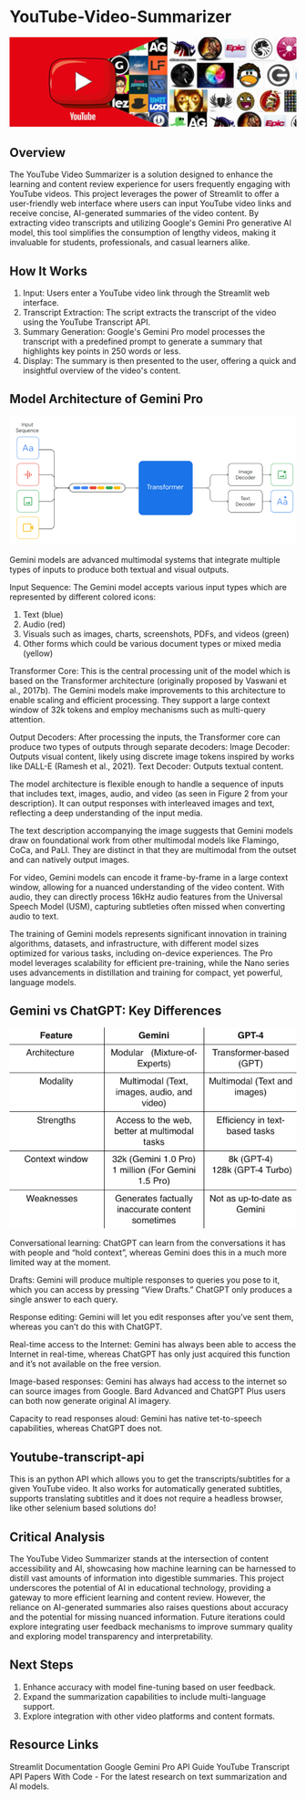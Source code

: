 # YouTube-Video-Summarizer

![Alt text](images/pic2.jpeg)

## Overview

The YouTube Video Summarizer is a solution designed to enhance the learning and content review experience for users frequently engaging with YouTube videos. This project leverages the power of Streamlit to offer a user-friendly web interface where users can input YouTube video links and receive concise, AI-generated summaries of the video content. By extracting video transcripts and utilizing Google's  Gemini Pro generative AI model, this tool simplifies the consumption of lengthy videos, making it invaluable for students, professionals, and casual learners alike.

## How It Works

1. Input: Users enter a YouTube video link through the Streamlit web interface.
2. Transcript Extraction: The script extracts the transcript of the video using the YouTube Transcript API.
3. Summary Generation: Google's Gemini Pro model processes the transcript with a predefined prompt to generate a summary that highlights key points in 250 words or less.
4. Display: The summary is then presented to the user, offering a quick and insightful overview of the video's content.

## Model Architecture of Gemini Pro

![Alt text](images/gemini.png)

Gemini models are advanced multimodal systems that integrate multiple types of inputs to produce both textual and visual outputs.

Input Sequence: The Gemini model accepts various input types which are represented by different colored icons:
1. Text (blue)
2. Audio (red)
3. Visuals such as images, charts, screenshots, PDFs, and videos (green)
4. Other forms which could be various document types or mixed media (yellow)
   
Transformer Core: This is the central processing unit of the model which is based on the Transformer architecture (originally proposed by Vaswani et al., 2017b). The Gemini models make improvements to this architecture to enable scaling and efficient processing. They support a large context window of 32k tokens and employ mechanisms such as multi-query attention.

Output Decoders: After processing the inputs, the Transformer core can produce two types of outputs through separate decoders:
Image Decoder: Outputs visual content, likely using discrete image tokens inspired by works like DALL-E (Ramesh et al., 2021).
Text Decoder: Outputs textual content.

The model architecture is flexible enough to handle a sequence of inputs that includes text, images, audio, and video (as seen in Figure 2 from your description). It can output responses with interleaved images and text, reflecting a deep understanding of the input media.

The text description accompanying the image suggests that Gemini models draw on foundational work from other multimodal models like Flamingo, CoCa, and PaLI. They are distinct in that they are multimodal from the outset and can natively output images.

For video, Gemini models can encode it frame-by-frame in a large context window, allowing for a nuanced understanding of the video content. With audio, they can directly process 16kHz audio features from the Universal Speech Model (USM), capturing subtleties often missed when converting audio to text.

The training of Gemini models represents significant innovation in training algorithms, datasets, and infrastructure, with different model sizes optimized for various tasks, including on-device experiences. The Pro model leverages scalability for efficient pre-training, while the Nano series uses advancements in distillation and training for compact, yet powerful, language models.

## Gemini vs ChatGPT: Key Differences
![Alt text](images/differences.png)

Conversational learning: ChatGPT can learn from the conversations it has with people and “hold context”, whereas Gemini does this in a much more limited way at the moment.

Drafts: Gemini will produce multiple responses to queries you pose to it, which you can access by pressing “View Drafts.” ChatGPT only produces a single answer to each query.

Response editing: Gemini will let you edit responses after you’ve sent them, whereas you can’t do this with ChatGPT.

Real-time access to the Internet: Gemini has always been able to access the Internet in real-time, whereas ChatGPT has only just acquired this function and it’s not available on the free version.

Image-based responses: Gemini has always had access to the internet so can source images from Google. Bard Advanced and ChatGPT Plus users can both now generate original AI imagery.

Capacity to read responses aloud: Gemini has native tet-to-speech capabilities, whereas ChatGPT does not.

## Youtube-transcript-api

This is an python API which allows you to get the transcripts/subtitles for a given YouTube video. It also works for automatically generated subtitles, supports translating subtitles and it does not require a headless browser, like other selenium based solutions do!

## Critical Analysis

The YouTube Video Summarizer stands at the intersection of content accessibility and AI, showcasing how machine learning can be harnessed to distill vast amounts of information into digestible summaries. This project underscores the potential of AI in educational technology, providing a gateway to more efficient learning and content review. However, the reliance on AI-generated summaries also raises questions about accuracy and the potential for missing nuanced information. Future iterations could explore integrating user feedback mechanisms to improve summary quality and exploring model transparency and interpretability.

## Next Steps

1. Enhance accuracy with model fine-tuning based on user feedback.
2. Expand the summarization capabilities to include multi-language support.
3. Explore integration with other video platforms and content formats.

## Resource Links

Streamlit Documentation
Google Gemini Pro API Guide
YouTube Transcript API
Papers With Code - For the latest research on text summarization and AI models.
